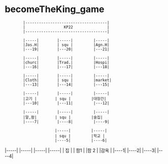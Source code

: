 # becomeTheKing_game








            |------------------------------------|
            |                 KP22               |
            |------------------------------------|

            |-----|        |-----|         |-----|
            |Jas.H|        | squ |         |Agn.H|
            |---19|        |---20|         |---21|

            |-----|        |-----|         |-----|
            |churc|        |Trad.|         |Hospi|
            |---16|        |---17|         |---18|

            |-----|        |-----|         |-----|
            |Cloth|        | squ |         |market|
            |---13|        |---14|         |---15|

            |-----|        |-----|         |-----|
            |고기 |        | squ |         |대장간|
            |---10|        |---11|         |---12|

            |-----|        |-----|         |-----|
            |말,팜|        | squ |         |술집|
            |----7|        |----8|         |----9|

                          |-----|         |-----|
                          | squ |         |학교 |
                          |----5|         |----6|

|-----|    |-----|         |-----|        |-----|
|  집 |    | 팜1  |        |팜 2  |       |감옥  |
|----1|    |----2|         |----3|        |----4|